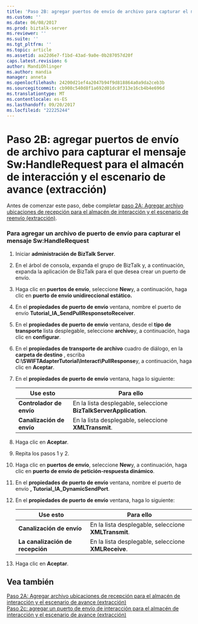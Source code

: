 ```yaml
---
title: 'Paso 2B: agregar puertos de envío de archivo para capturar el mensaje Sw:HandleRequest para el almacén de interacción y el escenario de avance (extracción) | Documentos de Microsoft'
ms.custom: ''
ms.date: 06/08/2017
ms.prod: biztalk-server
ms.reviewer: ''
ms.suite: ''
ms.tgt_pltfrm: ''
ms.topic: article
ms.assetid: aa22d6e7-f1bd-43ad-9a0e-0b287057d20f
caps.latest.revision: 6
author: MandiOhlinger
ms.author: mandia
manager: anneta
ms.openlocfilehash: 24200d21ef4a2047b94f9d818864a0a9da2ceb3b
ms.sourcegitcommit: cb908c540d8f1a692d01dc8f313e16cb4b4e696d
ms.translationtype: MT
ms.contentlocale: es-ES
ms.lasthandoff: 09/20/2017
ms.locfileid: "22225244"
---
```

# <a name="step-2b-add-file-send-ports-to-capture-the-swhandlerequest-message-for-the-interact-store-and-forward-pull-scenario"></a>Paso 2B: agregar puertos de envío de archivo para capturar el mensaje Sw:HandleRequest para el almacén de interacción y el escenario de avance (extracción)
Antes de comenzar este paso, debe completar [paso 2A: Agregar archivo ubicaciones de recepción para el almacén de interacción y el escenario de reenvío (extracción)](../../adapters-and-accelerators/fileact-interact/step-2a-add-file-receive-locations-for-interact-store-and-forward-scenario.md).  
  
### <a name="to-add-a-file-send-port-to-capture-the-swhandlerequest-message"></a>Para agregar un archivo de puerto de envío para capturar el mensaje Sw:HandleRequest  
  
1.  Iniciar **administración de BizTalk Server**.  
  
2.  En el árbol de consola, expanda el grupo de BizTalk y, a continuación, expanda la aplicación de BizTalk para el que desea crear un puerto de envío.  
  
3.  Haga clic en **puertos de envío**, seleccione **New**y, a continuación, haga clic en **puerto de envío unidireccional estático.**  
  
4.  En el **propiedades de puerto de envío** ventana, nombre el puerto de envío **Tutorial_IA_SendPullResponsetoReceiver**.  
  
5.  En el **propiedades de puerto de envío** ventana, desde el **tipo de transporte** lista desplegable, seleccione **archivo**y, a continuación, haga clic en **configurar**.  
  
6.  En el **propiedades de transporte de archivo** cuadro de diálogo, en la **carpeta de destino** , escriba **C:\SWIFTAdapterTutorial\Interact\PullResponse**y, a continuación, haga clic en **Aceptar**.  
  
7.  En el **propiedades de puerto de envío** ventana, haga lo siguiente:  
  
    |**Use esto**|**Para ello**|  
    |------------------|--------------------|  
    |**Controlador de envío**|En la lista desplegable, seleccione **BizTalkServerApplication**.|  
    |**Canalización de envío**|En la lista desplegable, seleccione **XMLTransmit**.|  
  
8.  Haga clic en **Aceptar**.  
  
9. Repita los pasos 1 y 2.  
  
10. Haga clic en **puertos de envío**, seleccione **New**y, a continuación, haga clic en **puerto de envío de petición-respuesta dinámico**.  
  
11. En el **propiedades de puerto de envío** ventana, nombre el puerto de envío **, Tutorial_IA_DynamicSendPort**.  
  
12. En el **propiedades de puerto de envío** ventana, haga lo siguiente:  
  
    |**Use esto**|**Para ello**|  
    |------------------|--------------------|  
    |**Canalización de envío**|En la lista desplegable, seleccione **XMLTransmit**.|  
    |**La canalización de recepción**|En la lista desplegable, seleccione **XMLReceive**.|  
  
13. Haga clic en **Aceptar**.  
  
## <a name="see-also"></a>Vea también  
 [Paso 2A: Agregar archivo ubicaciones de recepción para el almacén de interacción y el escenario de avance (extracción)](../../adapters-and-accelerators/fileact-interact/step-2a-add-file-receive-locations-for-interact-store-and-forward-scenario.md)   
 [Paso 2c: agregar un puerto de envío de interacción para el almacén de interacción y el escenario de avance (extracción)](../../adapters-and-accelerators/fileact-interact/step-2c-add-interact-send-port-for-interact-store-and-forward-pull-scenario.md)